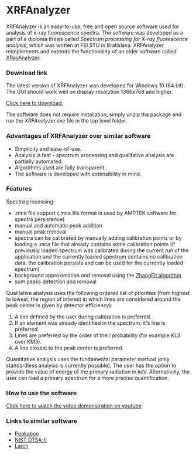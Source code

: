 # XRFAnalyzer

XRFAnalyzer is an easy-to-use, free and open source software used for analysis of x-ray fluorescence spectra. The software was developed as a part of a diploma thesis called *Spectrum processing for X-ray fluorescence analysis*, which was written at FEI STU in Bratislava. XRFAnalyzer reimplements and extends the functionality of an older software called [XRayAnalyzer](https://github.com/irelevant25/XRayAnalyzer "XRayAnalyzer").

### Download link

The latest version of XRFAnalyzer was developed for Windows 10 (64 bit).  The GUI should work well on display resolution 1366x768 and higher.  

[Click here to download.](https://github.com/FilipFr/XRFAnalyzer/raw/master/XRFAnalyzer/XRFAnalyzer.zip "Click here to download.")

The software does not require installation, simply unzip tha package and run the *XRFAnalyzer.exe* file in the top level folder.

### Advantages of XRFAnalyzer over similar software
- Simplicity and ease-of-use.
- Analysis is fast - spectrum processing and qualitative analysis are partially automated.
- Algorithms used are fully transparent.
- The software is developed with extensibility in mind.

### Features
Spectra processing:
- .mca file support (.mca file format is used by AMPTEK software for spectra persistence)
- manual and automatic peak addition
- manual peak removal
- spectra can be calibrated by manually adding calibration points or by loading a .mca file that already contains some calibration points (if previously loaded spectrum was calibrated during the current run of the application and the currently loaded spectrum contains no calibration data, the calibration persists and can be used for the currently loaded spectrum)
- background approximation and removal using the [ZhangFit algorithm](https://github.com/StatguyUser/BaselineRemoval "ZhangFit algorithm")
- sum peaks detection and removal

Qualitative analysis uses the following ordered list of priorities (from highest to lowest, the region of interest in which lines are considered around the peak center is given by detector efficiency):
1. A line defined by the user during calibration is preferred.
2. If an element was already identified in the spectrum, it's line is preferred.
3. Lines are preferred by the order of their probability (for example KL3 over KM3).
4. A line closest to the peak center is preferred.

Quantitative analysis uses the fundamental parameter method (only standardless analysis is currently possible). The user has the option to provide the value of energy of the primary radiation in keV. Alternatively, the user can load a primary spectrum for a more precise quantification.

### How to use the software

[Click here to watch the video demonstration on youtube](https://youtu.be/YPiHeNg0FEo "Click here to watch the video demonstration on youtube")
### Links to similar software
- [Peakaboo](https://www.peakaboo.org/ "Peakaboo")
- [NIST DTSA-II](https://www.cstl.nist.gov/div837/837.02/epq/dtsa2/index.html "NIST DTSA-II")
- [Larch](https://xraypy.github.io/xraylarch/ "Larch")
